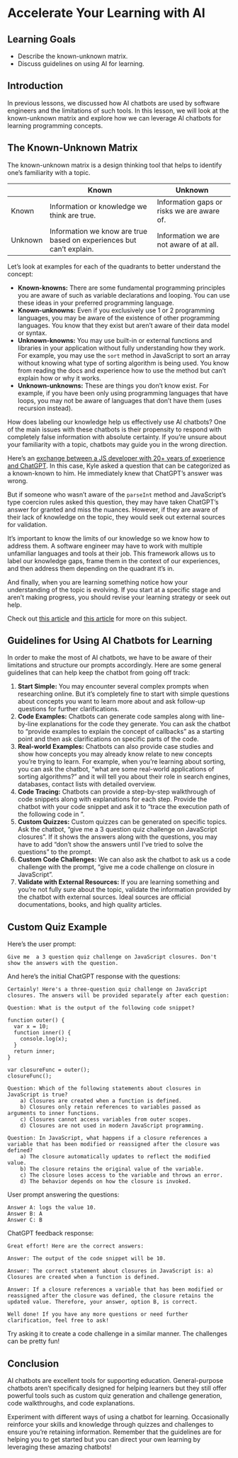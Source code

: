 # Accelerate Your Learning with AI

## Learning Goals

- Describe the known-unknown matrix.
- Discuss guidelines on using AI for learning.

## Introduction

In previous lessons, we discussed how AI chatbots are used by software engineers
and the limitations of such tools. In this lesson, we will look at the
known-unknown matrix and explore how we can leverage AI chatbots for learning
programming concepts.

## The Known-Unknown Matrix

The known-unknown matrix is a design thinking tool that helps to identify one’s
familiarity with a topic.

|         | Known                                                                | Unknown                                    |
| ------- | -------------------------------------------------------------------- | ------------------------------------------ |
| Known   | Information or knowledge we think are true.                          | Information gaps or risks we are aware of. |
| Unknown | Information we know are true based on experiences but can’t explain. | Information we are not aware of at all.    |

Let’s look at examples for each of the quadrants to better understand the
concept:

- **Known-knowns:** There are some fundamental programming principles you are
  aware of such as variable declarations and looping. You can use these ideas in
  your preferred programming language.
- **Known-unknowns:** Even if you exclusively use 1 or 2 programming languages,
  you may be aware of the existence of other programming languages. You know
  that they exist but aren’t aware of their data model or syntax.
- **Unknown-knowns:** You may use built-in or external functions and libraries
  in your application without fully understanding how they work. For example,
  you may use the `sort` method in JavaScript to sort an array without knowing
  what type of sorting algorithm is being used. You know from reading the docs
  and experience how to use the method but can’t explain how or why it works.
- **Unknown-unknowns:** These are things you don’t know exist. For example, if
  you have been only using programming languages that have loops, you may not be
  aware of languages that don’t have them (uses recursion instead).

How does labeling our knowledge help us effectively use AI chatbots? One of the
main issues with these chatbots is their propensity to respond with completely
false information with absolute certainty. If you’re unsure about your
familiarity with a topic, chatbots may guide you in the wrong direction.

Here’s an
[exchange between a JS developer with 20+ years of experience and ChatGPT](https://www.linkedin.com/posts/getify_where-do-i-send-my-invoice-for-teaching-activity-7005600563258146816-Vdg1/?utm_source=share&utm_medium=member_desktop).
In this case, Kyle asked a question that can be categorized as a known-known to
him. He immediately knew that ChatGPT’s answer was wrong.

But if someone who wasn’t aware of the `parseInt` method and JavaScript’s type
coercion rules asked this question, they may have taken ChatGPT’s answer for
granted and miss the nuances. However, if they are aware of their lack of
knowledge on the topic, they would seek out external sources for validation.

It’s important to know the limits of our knowledge so we know how to address
them. A software engineer may have to work with multiple unfamiliar languages
and tools at their job. This framework allows us to label our knowledge gaps,
frame them in the context of our experiences, and then address them depending on
the quadrant it’s in.

And finally, when you are learning something notice how your understanding of
the topic is evolving. If you start at a specific stage and aren’t making
progress, you should revise your learning strategy or seek out help.

Check out [this article](https://stephen.fm/known-unknown-matrix/) and
[this article](https://miro.com/miroverse/knownunknown-matrix-69w3bdmau9ayprzn/)
for more on this subject.

## Guidelines for Using AI Chatbots for Learning

In order to make the most of AI chatbots, we have to be aware of their
limitations and structure our prompts accordingly. Here are some general
guidelines that can help keep the chatbot from going off track:

1. **Start Simple:** You may encounter several complex prompts when researching
   online. But it’s completely fine to start with simple questions about
   concepts you want to learn more about and ask follow-up questions for further
   clarifications.
2. **Code Examples:** Chatbots can generate code samples along with line-by-line
   explanations for the code they generate. You can ask the chatbot to “provide
   examples to explain the concept of callbacks” as a starting point and then
   ask clarifications on specific parts of the code.
3. **Real-world Examples:** Chatbots can also provide case studies and show how
   concepts you may already know relate to new concepts you’re trying to learn.
   For example, when you’re learning about sorting, you can ask the chatbot,
   “what are some real-world applications of sorting algorithms?” and it will
   tell you about their role in search engines, databases, contact lists with
   detailed overview.
4. **Code Tracing:** Chatbots can provide a step-by-step walkthrough of code
   snippets along with explanations for each step. Provide the chatbot with your
   code snippet and ask it to “trace the execution path of the following code in
   <language name>”.
5. **Custom Quizzes:** Custom quizzes can be generated on specific topics. Ask
   the chatbot, “give me a 3 question quiz challenge on JavaScript closures”. If
   it shows the answers along with the questions, you may have to add “don’t
   show the answers until I’ve tried to solve the questions” to the prompt.
6. **Custom Code Challenges:** We can also ask the chatbot to ask us a code
   challenge with the prompt, “give me a code challenge on closure in
   JavaScript”.
7. **Validate with External Resources:** If you are learning something and
   you’re not fully sure about the topic, validate the information provided by
   the chatbot with external sources. Ideal sources are official documentations,
   books, and high quality articles.

## Custom Quiz Example

Here’s the user prompt:

```
Give me  a 3 question quiz challenge on JavaScript closures. Don't show the answers with the question.
```

And here’s the initial ChatGPT response with the questions:

```
Certainly! Here's a three-question quiz challenge on JavaScript closures. The answers will be provided separately after each question:

Question: What is the output of the following code snippet?

function outer() {
  var x = 10;
  function inner() {
    console.log(x);
  }
  return inner;
}

var closureFunc = outer();
closureFunc();

Question: Which of the following statements about closures in JavaScript is true?
	a) Closures are created when a function is defined.
	b) Closures only retain references to variables passed as arguments to inner functions.
	c) Closures cannot access variables from outer scopes.
	d) Closures are not used in modern JavaScript programming.

Question: In JavaScript, what happens if a closure references a variable that has been modified or reassigned after the closure was defined?
	a) The closure automatically updates to reflect the modified value.
	b) The closure retains the original value of the variable.
	c) The closure loses access to the variable and throws an error.
	d) The behavior depends on how the closure is invoked.
```

User prompt answering the questions:

```
Answer A: logs the value 10.
Answer B: A
Answer C: B
```

ChatGPT feedback response:

```
Great effort! Here are the correct answers:

Answer: The output of the code snippet will be 10.

Answer: The correct statement about closures in JavaScript is: a) Closures are created when a function is defined.

Answer: If a closure references a variable that has been modified or reassigned after the closure was defined, the closure retains the updated value. Therefore, your answer, option B, is correct.

Well done! If you have any more questions or need further clarification, feel free to ask!
```

Try asking it to create a code challenge in a similar manner. The challenges can
be pretty fun!

## Conclusion

AI chatbots are excellent tools for supporting education. General-purpose
chatbots aren’t specifically designed for helping learners but they still offer
powerful tools such as custom quiz generation and challenge generation, code
walkthroughs, and code explanations.

Experiment with different ways of using a chatbot for learning. Occasionally
reinforce your skills and knowledge through quizzes and challenges to ensure
you’re retaining information. Remember that the guidelines are for helping you
to get started but you can direct your own learning by leveraging these amazing
chatbots!
